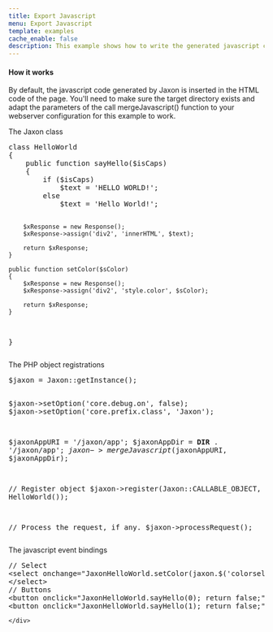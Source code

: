 ```yaml
---
title: Export Javascript
menu: Export Javascript
template: examples
cache_enable: false
description: This example shows how to write the generated javascript code in an external file.
---
```


<div class="row">
    <div class="col-sm-12">
        <h4 class="page-header">How it works</h4>

<p>
By default, the javascript code generated by Jaxon is inserted in the HTML code of the page.
You'll need to make sure the target directory exists and adapt the parameters of the call mergeJavascript() function to your webserver configuration for this example to work.
</p>
<p>The Jaxon class</p>
<pre>
class HelloWorld
{
    public function sayHello($isCaps)
    {
        if ($isCaps)
            $text = 'HELLO WORLD!';
        else
            $text = 'Hello World!';

        $xResponse = new Response();
        $xResponse->assign('div2', 'innerHTML', $text);

        return $xResponse;
    }

    public function setColor($sColor)
    {
        $xResponse = new Response();
        $xResponse->assign('div2', 'style.color', $sColor);

        return $xResponse;
    }
}
</pre>

<p>The PHP object registrations</p>
<pre>
$jaxon = Jaxon::getInstance();

$jaxon->setOption('core.debug.on', false);
$jaxon->setOption('core.prefix.class', 'Jaxon');

$jaxonAppURI = '/jaxon/app';
$jaxonAppDir = __DIR__ . '/jaxon/app';
$jaxon->mergeJavascript($jaxonAppURI, $jaxonAppDir);

// Register object
$jaxon->register(Jaxon::CALLABLE_OBJECT, new HelloWorld());

// Process the request, if any.
$jaxon->processRequest();
</pre>

<p>The javascript event bindings</p>
<pre>
// Select
&lt;select onchange="JaxonHelloWorld.setColor(jaxon.$('colorselect').value); return false;"&gt;
&lt;/select&gt;
// Buttons
&lt;button onclick="JaxonHelloWorld.sayHello(0); return false;"&gt;Click Me&lt;/button&gt;
&lt;button onclick="JaxonHelloWorld.sayHello(1); return false;"&gt;CLICK ME&lt;/button&gt;
</pre>

    </div>
</div>
